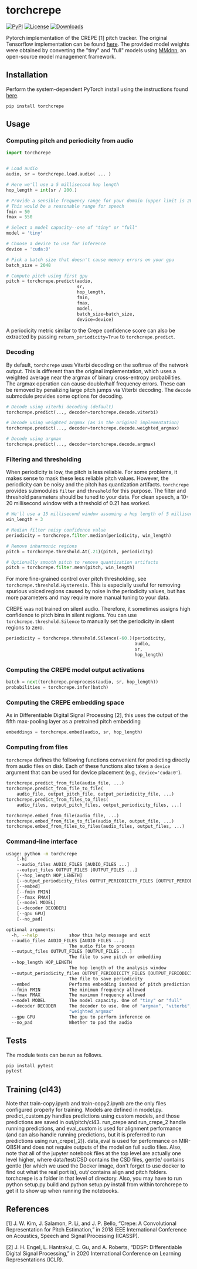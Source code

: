 # torchcrepe
[![PyPI](https://img.shields.io/pypi/v/torchcrepe.svg)](https://pypi.python.org/pypi/torchcrepe)
[![License](https://img.shields.io/badge/License-MIT-blue.svg)](https://opensource.org/licenses/MIT)
[![Downloads](https://pepy.tech/badge/torchcrepe)](https://pepy.tech/project/torchcrepe)

Pytorch implementation of the CREPE [1] pitch tracker. The original Tensorflow
implementation can be found [here](https://github.com/marl/crepe/). The
provided model weights were obtained by converting the "tiny" and "full" models
using [MMdnn](https://github.com/microsoft/MMdnn), an open-source model
management framework.


## Installation
Perform the system-dependent PyTorch install using the instructions found
[here](https://pytorch.org/).

`pip install torchcrepe`


## Usage

### Computing pitch and periodicity from audio


```python
import torchcrepe


# Load audio
audio, sr = torchcrepe.load.audio( ... )

# Here we'll use a 5 millisecond hop length
hop_length = int(sr / 200.)

# Provide a sensible frequency range for your domain (upper limit is 2006 Hz)
# This would be a reasonable range for speech
fmin = 50
fmax = 550

# Select a model capacity--one of "tiny" or "full"
model = 'tiny'

# Choose a device to use for inference
device = 'cuda:0'

# Pick a batch size that doesn't cause memory errors on your gpu
batch_size = 2048

# Compute pitch using first gpu
pitch = torchcrepe.predict(audio,
                           sr,
                           hop_length,
                           fmin,
                           fmax,
                           model,
                           batch_size=batch_size,
                           device=device)
```

A periodicity metric similar to the Crepe confidence score can also be
extracted by passing `return_periodicity=True` to `torchcrepe.predict`.


### Decoding

By default, `torchcrepe` uses Viterbi decoding on the softmax of the network
output. This is different than the original implementation, which uses a
weighted average near the argmax of binary cross-entropy probabilities.
The argmax operation can cause double/half frequency errors. These can be
removed by penalizing large pitch jumps via Viterbi decoding. The `decode`
submodule provides some options for decoding.

```python
# Decode using viterbi decoding (default)
torchcrepe.predict(..., decoder=torchcrepe.decode.viterbi)

# Decode using weighted argmax (as in the original implementation)
torchcrepe.predict(..., decoder=torchcrepe.decode.weighted_argmax)

# Decode using argmax
torchcrepe.predict(..., decoder=torchcrepe.decode.argmax)
```


### Filtering and thresholding

When periodicity is low, the pitch is less reliable. For some problems, it
makes sense to mask these less reliable pitch values. However, the periodicity
can be noisy and the pitch has quantization artifacts. `torchcrepe` provides
submodules `filter` and `threshold` for this purpose. The filter and threshold
parameters should be tuned to your data. For clean speech, a 10-20 millisecond
window with a threshold of 0.21 has worked.

```python
# We'll use a 15 millisecond window assuming a hop length of 5 milliseconds
win_length = 3

# Median filter noisy confidence value
periodicity = torchcrepe.filter.median(periodicity, win_length)

# Remove inharmonic regions
pitch = torchcrepe.threshold.At(.21)(pitch, periodicity)

# Optionally smooth pitch to remove quantization artifacts
pitch = torchcrepe.filter.mean(pitch, win_length)
```

For more fine-grained control over pitch thresholding, see
`torchcrepe.threshold.Hysteresis`. This is especially useful for removing
spurious voiced regions caused by noise in the periodicity values, but
has more parameters and may require more manual tuning to your data.

CREPE was not trained on silent audio. Therefore, it sometimes assigns high
confidence to pitch bins in silent regions. You can use
`torchcrepe.threshold.Silence` to manually set the periodicity in silent
regions to zero.

```python
periodicity = torchcrepe.threshold.Silence(-60.)(periodicity,
                                                 audio,
                                                 sr,
                                                 hop_length)
```


### Computing the CREPE model output activations

```python
batch = next(torchcrepe.preprocess(audio, sr, hop_length))
probabilities = torchcrepe.infer(batch)
```


### Computing the CREPE embedding space

As in Differentiable Digital Signal Processing [2], this uses the output of the
fifth max-pooling layer as a pretrained pitch embedding

```python
embeddings = torchcrepe.embed(audio, sr, hop_length)
```

### Computing from files

`torchcrepe` defines the following functions convenient for predicting
directly from audio files on disk. Each of these functions also takes
a `device` argument that can be used for device placement (e.g.,
`device='cuda:0'`).

```python
torchcrepe.predict_from_file(audio_file, ...)
torchcrepe.predict_from_file_to_file(
    audio_file, output_pitch_file, output_periodicity_file, ...)
torchcrepe.predict_from_files_to_files(
    audio_files, output_pitch_files, output_periodicity_files, ...)

torchcrepe.embed_from_file(audio_file, ...)
torchcrepe.embed_from_file_to_file(audio_file, output_file, ...)
torchcrepe.embed_from_files_to_files(audio_files, output_files, ...)
```

### Command-line interface

```bash
usage: python -m torchcrepe
    [-h]
    --audio_files AUDIO_FILES [AUDIO_FILES ...]
    --output_files OUTPUT_FILES [OUTPUT_FILES ...]
    [--hop_length HOP_LENGTH]
    [--output_periodicity_files OUTPUT_PERIODICITY_FILES [OUTPUT_PERIODICITY_FILES ...]]
    [--embed]
    [--fmin FMIN]
    [--fmax FMAX]
    [--model MODEL]
    [--decoder DECODER]
    [--gpu GPU]
    [--no_pad]

optional arguments:
  -h, --help            show this help message and exit
  --audio_files AUDIO_FILES [AUDIO_FILES ...]
                        The audio file to process
  --output_files OUTPUT_FILES [OUTPUT_FILES ...]
                        The file to save pitch or embedding
  --hop_length HOP_LENGTH
                        The hop length of the analysis window
  --output_periodicity_files OUTPUT_PERIODICITY_FILES [OUTPUT_PERIODICITY_FILES ...]
                        The file to save periodicity
  --embed               Performs embedding instead of pitch prediction
  --fmin FMIN           The minimum frequency allowed
  --fmax FMAX           The maximum frequency allowed
  --model MODEL         The model capacity. One of "tiny" or "full"
  --decoder DECODER     The decoder to use. One of "argmax", "viterbi", or
                        "weighted_argmax"
  --gpu GPU             The gpu to perform inference on
  --no_pad              Whether to pad the audio
```


## Tests

The module tests can be run as follows.

```bash
pip install pytest
pytest
```

## Training (cl43)
Note that train-copy.ipynb and train-copy2.ipynb are the only files configured properly for training. Models are defined in model.py. predict_custom.py handles predictions using custom models, and those predictions are saved in out/pitch/cl43. run_crepe and run_crepe_2 handle running predictions, and eval_custom is used for alignment performance (and can also handle running predictions, but it is preferred to run predictions using run_crepe(_2)). data_eval is used for performance on MIR-QBSH and does not require outputs of the model on full audio files. Also, note that all of the jupyter notebook files at the top level are actually one level higher, where data/test/CSD contains the CSD files, gentle/ contains gentle (for which we used the Docker image, don't forget to use docker to find out what the real port is), out/ contains align and pitch folders. torchcrepe is a folder in that level of directory. Also, you may have to run python setup.py build and python setup.py install from within torchcrepe to get it to show up when running the notebooks.

## References
[1] J. W. Kim, J. Salamon, P. Li, and J. P. Bello, “Crepe: A
Convolutional Representation for Pitch Estimation,” in 2018 IEEE
International Conference on Acoustics, Speech and Signal
Processing (ICASSP).

[2] J. H. Engel, L. Hantrakul, C. Gu, and A. Roberts,
“DDSP: Differentiable Digital Signal Processing,” in
2020 International Conference on Learning
Representations (ICLR).
